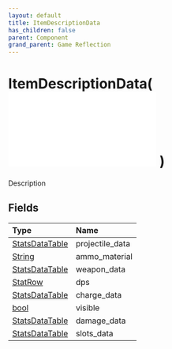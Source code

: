 ```yaml
---
layout: default
title: ItemDescriptionData
has_children: false
parent: Component
grand_parent: Game Reflection
---
```

# ItemDescriptionData( ![ InventoryItemComponent ](/game-reflection/components/inventory_item_component.md) )
Description 

## Fields
| Type | Name |
|:-------------|:--------------|
| [StatsDataTable](/game-reflection/classes/stats_data_table.md) | projectile_data |
| [String](/game-reflection/components/string.md) | ammo_material |
| [StatsDataTable](/game-reflection/classes/stats_data_table.md) | weapon_data |
| [StatRow](/game-reflection/classes/stat_row.md) | dps |
| [StatsDataTable](/game-reflection/classes/stats_data_table.md) | charge_data |
| [bool](/game-reflection/components/bool.md) | visible |
| [StatsDataTable](/game-reflection/classes/stats_data_table.md) | damage_data |
| [StatsDataTable](/game-reflection/classes/stats_data_table.md) | slots_data |
